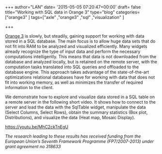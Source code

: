 +++
author="LAN"
date= '2015-05-05 07:20:47+00:00'
draft= false
title="Working with SQL data in Orange 3"
type="blog"
categories=["orange3" ]
tags=["axle" ,"orange3" ,"sql" ,"visualization" ]

+++

[Orange 3](http://orange.biolab.si/orange3/) is slowly, but steadily, gaining support for working with data stored in a SQL database. The main focus is to allow huge data sets that do not fit into RAM to be analyzed and visualized efficiently. Many widgets already recognize the type of input data and perform the necessary computations intelligently. This means that data is not downloaded from the database and analyzed locally, but is retained on the remote server, with the computation tasks translated into SQL queries and offloaded to the database engine. This approach takes advantage of the state-of-the-art optimizations relational databases have for working with data that does not fit into working memory, as well as minimizes the transfer of required information to the client.

We demonstrate how to explore and visualize data stored in a SQL table on a remote server in the following short video. It shows how to connect to the server and load the data with the SqlTable widget, manipulate the data (Select Columns, Select Rows), obtain the summary statistics (Box plot, Distributions), and visualize the data (Heat map, Mosaic Display).



https://youtu.be/MhC2ckTnEgU



_The research leading to these results has received funding from the European Union’s Seventh Framework Programme (FP7/2007-2013) under grant agreement no 318633_


